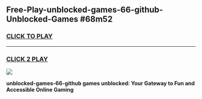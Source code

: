 
## Free-Play-unblocked-games-66-github-Unblocked-Games #68m52
<h3>
<a href="https://news.freeplayer.one?title=unblocked-games-66-github&ref=8M">CLICK TO PLAY</a></h3>
<hr>

<h3>
<a href="https://news.freeplayer.one?title=unblocked-games-66-github&ref=8M">CLICK 2 PLAY</a>
  
</h3>

<a href="https://news.freeplayer.one?title=unblocked-games-66-github&ref=8M"><img src="https://clearcache.store/games.png"></a>


**unblocked-games-66-github games unblocked: Your Gateway to Fun and Accessible Online Gaming**
